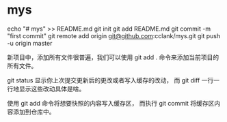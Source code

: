 # mys

echo "# mys" >> README.md
git init
git add README.md
git commit -m "first commit"
git remote add origin git@github.com:cclank/mys.git
git push -u origin master


新项目中，添加所有文件很普遍，我们可以使用 git add . 命令来添加当前项目的所有文件。

git status 显示你上次提交更新后的更改或者写入缓存的改动， 而 git diff 一行一行地显示这些改动具体是啥。

使用 git add 命令将想要快照的内容写入缓存区， 而执行 git commit 将缓存区内容添加到仓库中。
